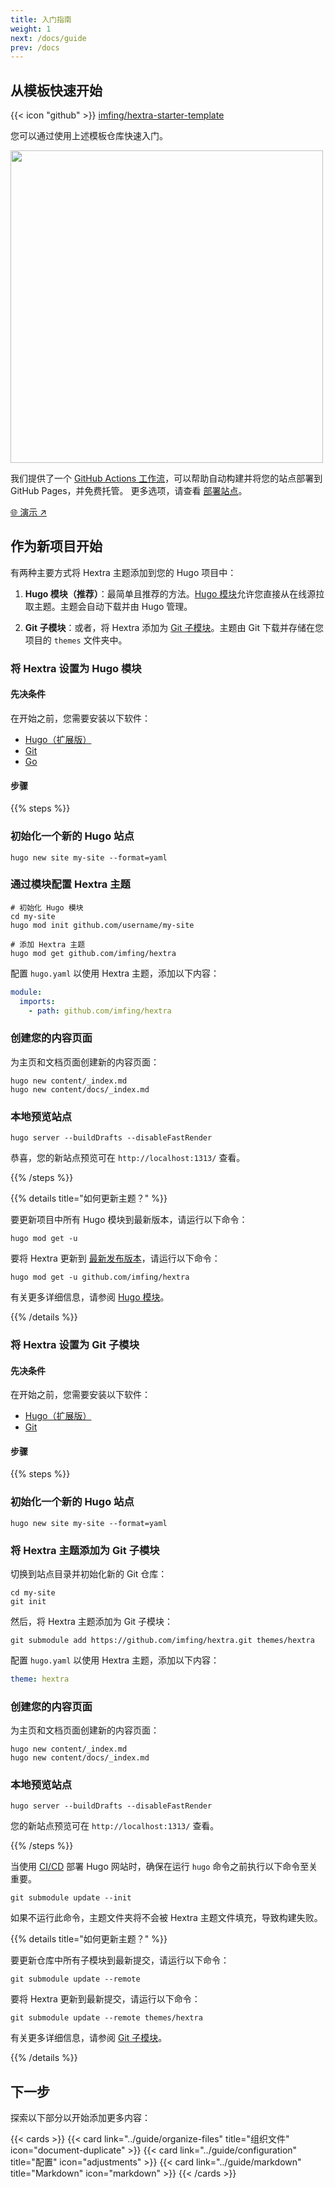 ```yaml
---
title: 入门指南
weight: 1
next: /docs/guide
prev: /docs
---
```


## 从模板快速开始

{{< icon "github" >}}&nbsp;[imfing/hextra-starter-template](https://github.com/imfing/hextra-starter-template)

您可以通过使用上述模板仓库快速入门。

<img src="https://docs.github.com/assets/cb-77734/mw-1440/images/help/repository/use-this-template-button.webp" width="500">

我们提供了一个 [GitHub Actions 工作流](https://docs.github.com/en/pages/getting-started-with-github-pages/configuring-a-publishing-source-for-your-github-pages-site#publishing-with-a-custom-github-actions-workflow)，可以帮助自动构建并将您的站点部署到 GitHub Pages，并免费托管。
更多选项，请查看 [部署站点](../guide/deploy-site)。

[🌐 演示 ↗](https://imfing.github.io/hextra-starter-template/)

## 作为新项目开始

有两种主要方式将 Hextra 主题添加到您的 Hugo 项目中：

1. **Hugo 模块（推荐）**：最简单且推荐的方法。[Hugo 模块](https://gohugo.io/hugo-modules/)允许您直接从在线源拉取主题。主题会自动下载并由 Hugo 管理。

2. **Git 子模块**：或者，将 Hextra 添加为 [Git 子模块](https://git-scm.com/book/en/v2/Git-Tools-Submodules)。主题由 Git 下载并存储在您项目的 `themes` 文件夹中。

### 将 Hextra 设置为 Hugo 模块

#### 先决条件

在开始之前，您需要安装以下软件：

- [Hugo（扩展版）](https://gohugo.io/installation/)
- [Git](https://git-scm.com/)
- [Go](https://go.dev/)

#### 步骤

{{% steps %}}

### 初始化一个新的 Hugo 站点

```shell
hugo new site my-site --format=yaml
```

### 通过模块配置 Hextra 主题

```shell
# 初始化 Hugo 模块
cd my-site
hugo mod init github.com/username/my-site

# 添加 Hextra 主题
hugo mod get github.com/imfing/hextra
```

配置 `hugo.yaml` 以使用 Hextra 主题，添加以下内容：

```yaml
module:
  imports:
    - path: github.com/imfing/hextra
```

### 创建您的内容页面

为主页和文档页面创建新的内容页面：

```shell
hugo new content/_index.md
hugo new content/docs/_index.md
```

### 本地预览站点

```shell
hugo server --buildDrafts --disableFastRender
```

恭喜，您的新站点预览可在 `http://localhost:1313/` 查看。

{{% /steps %}}


{{% details title="如何更新主题？" %}}

要更新项目中所有 Hugo 模块到最新版本，请运行以下命令：

```shell
hugo mod get -u
```

要将 Hextra 更新到 [最新发布版本](https://github.com/imfing/hextra/releases)，请运行以下命令：

```shell
hugo mod get -u github.com/imfing/hextra
```

有关更多详细信息，请参阅 [Hugo 模块](https://gohugo.io/hugo-modules/use-modules/#update-all-modules)。

{{% /details %}}

### 将 Hextra 设置为 Git 子模块

#### 先决条件

在开始之前，您需要安装以下软件：

- [Hugo（扩展版）](https://gohugo.io/installation/)
- [Git](https://git-scm.com/)

#### 步骤

{{% steps %}}

### 初始化一个新的 Hugo 站点

```shell
hugo new site my-site --format=yaml
```

### 将 Hextra 主题添加为 Git 子模块

切换到站点目录并初始化新的 Git 仓库：

```shell
cd my-site
git init
```

然后，将 Hextra 主题添加为 Git 子模块：

```shell
git submodule add https://github.com/imfing/hextra.git themes/hextra
```

配置 `hugo.yaml` 以使用 Hextra 主题，添加以下内容：

```yaml
theme: hextra
```

### 创建您的内容页面

为主页和文档页面创建新的内容页面：

```shell
hugo new content/_index.md
hugo new content/docs/_index.md
```

### 本地预览站点

```shell
hugo server --buildDrafts --disableFastRender
```

您的新站点预览可在 `http://localhost:1313/` 查看。

{{% /steps %}}


当使用 [CI/CD](https://en.wikipedia.org/wiki/CI/CD) 部署 Hugo 网站时，确保在运行 `hugo` 命令之前执行以下命令至关重要。

```shell
git submodule update --init
```

如果不运行此命令，主题文件夹将不会被 Hextra 主题文件填充，导致构建失败。


{{% details title="如何更新主题？" %}}

要更新仓库中所有子模块到最新提交，请运行以下命令：

```shell
git submodule update --remote
```

要将 Hextra 更新到最新提交，请运行以下命令：

```shell
git submodule update --remote themes/hextra
```

有关更多详细信息，请参阅 [Git 子模块](https://git-scm.com/book/en/v2/Git-Tools-Submodules)。

{{% /details %}}

## 下一步

探索以下部分以开始添加更多内容：

{{< cards >}}
  {{< card link="../guide/organize-files" title="组织文件" icon="document-duplicate" >}}
  {{< card link="../guide/configuration" title="配置" icon="adjustments" >}}
  {{< card link="../guide/markdown" title="Markdown" icon="markdown" >}}
{{< /cards >}}